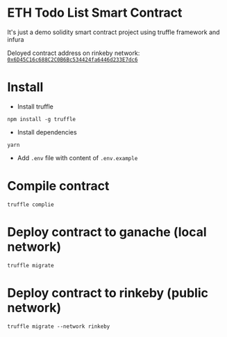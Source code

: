 # ETH Todo List Smart Contract

It's just a demo solidity smart contract project using truffle framework and infura

Deloyed contract address on rinkeby network:  [`0x6D45C16c688C2C0B6Bc534424fa6446d233E7dc6`](https://rinkeby.etherscan.io/address/0x6d45c16c688c2c0b6bc534424fa6446d233e7dc6)

# Install

- Install truffle

`npm install -g truffle`

- Install dependencies 

`yarn`

- Add `.env` file with content of `.env.example`

# Compile contract

`truffle complie`

# Deploy contract to ganache (local network)

`truffle migrate`

# Deploy contract to rinkeby (public network)

`truffle migrate --network rinkeby`
